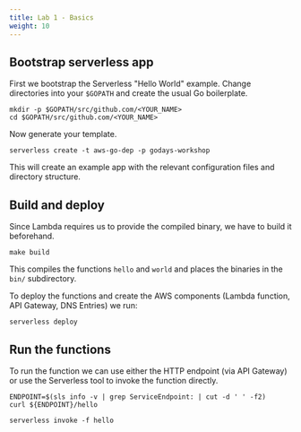 ```yaml
---
title: Lab 1 - Basics
weight: 10
---
```

## Bootstrap serverless app

First we bootstrap the Serverless "Hello World" example.
Change directories into your `$GOPATH` and create the usual Go boilerplate.

```
mkdir -p $GOPATH/src/github.com/<YOUR_NAME>
cd $GOPATH/src/github.com/<YOUR_NAME>
```

Now generate your template.

```
serverless create -t aws-go-dep -p godays-workshop
```

This will create an example app with the relevant configuration files and directory structure.

## Build and deploy
Since Lambda requires us to provide the compiled binary, we have to build it beforehand.
```
make build
```
This compiles the functions `hello` and `world` and places the binaries in the `bin/` subdirectory.

To deploy the functions and create the AWS components (Lambda function, API Gateway, DNS Entries) we run:

```
serverless deploy
```

## Run the functions

To run the function we can use either the HTTP endpoint (via API Gateway) or use the Serverless tool to invoke the function directly.
```
ENDPOINT=$(sls info -v | grep ServiceEndpoint: | cut -d ' ' -f2)
curl ${ENDPOINT}/hello

serverless invoke -f hello
```

